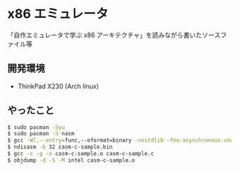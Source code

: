 # x86 エミュレータ

「自作エミュレータで学ぶ x86 アーキテクチャ」を読みながら書いたソースファイル等

## 開発環境

- ThinkPad X230 (Arch linux) 

## やったこと

```bash
$ sudo pacman -Syu
$ sudo pacman -S nasm
$ gcc -Wl,--entry=func,--oformat=binary -nostdlib -fno-asynchronous-unwind-tables -o casm-c-sample.bin casm-c-sample.c
$ ndisasm -b 32 casm-c-sample.bin
$ gcc -c -g -o casm-c-sample.o casm-c-sample.c
$ objdump -d -S -M intel casm-c-sample.o
```
